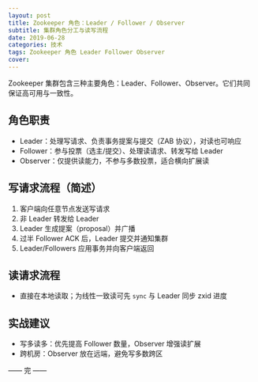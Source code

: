 ```yaml
---
layout: post
title: Zookeeper 角色：Leader / Follower / Observer
subtitle: 集群角色分工与读写流程
date: 2019-06-28
categories: 技术
tags: Zookeeper 角色 Leader Follower Observer
cover: 
---
```


Zookeeper 集群包含三种主要角色：Leader、Follower、Observer。它们共同保证高可用与一致性。

## 角色职责
- Leader：处理写请求、负责事务提案与提交（ZAB 协议），对读也可响应
- Follower：参与投票（选主/提交）、处理读请求、转发写给 Leader
- Observer：仅提供读能力，不参与多数投票，适合横向扩展读

## 写请求流程（简述）
1. 客户端向任意节点发送写请求
2. 非 Leader 转发给 Leader
3. Leader 生成提案（proposal）并广播
4. 过半 Follower ACK 后，Leader 提交并通知集群
5. Leader/Followers 应用事务并向客户端返回

## 读请求流程
- 直接在本地读取；为线性一致读可先 `sync` 与 Leader 同步 zxid 进度

## 实战建议
- 写多读多：优先提高 Follower 数量，Observer 增强读扩展
- 跨机房：Observer 放在远端，避免写多数跨区

—— 完 ——


